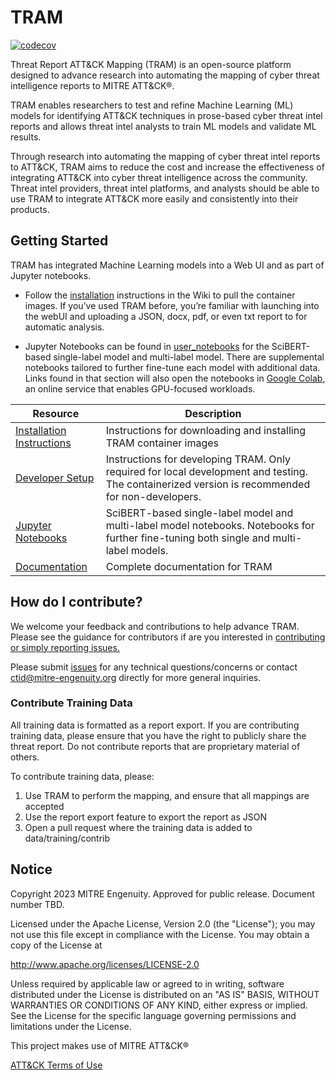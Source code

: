 # TRAM

[![codecov](https://codecov.io/gh/center-for-threat-informed-defense/tram/branch/master/graph/badge.svg?token=YISO1NSAMZ)](https://codecov.io/gh/center-for-threat-informed-defense/tram)

Threat Report ATT&CK Mapping (TRAM) is an open-source platform designed to
advance research into automating the mapping of cyber threat intelligence
reports to MITRE ATT&CK®.

TRAM enables researchers to test and refine Machine Learning (ML) models for
identifying ATT&CK techniques in prose-based cyber threat intel reports and
allows threat intel analysts to train ML models and validate ML results.

Through research into automating the mapping of cyber threat intel reports to
ATT&CK, TRAM aims to reduce the cost and increase the effectiveness of
integrating ATT&CK into cyber threat intelligence across the community. Threat
intel providers, threat intel platforms, and analysts should be able to use TRAM
to integrate ATT&CK more easily and consistently into their products.

## Getting Started

TRAM has integrated Machine Learning models into a Web UI and as part of Jupyter notebooks.
 
* Follow the [installation](URL) instructions in the Wiki to pull the container images. If you’ve used TRAM before, you’re familiar with launching into the webUI and uploading a JSON, docx, pdf, or even txt report to for automatic analysis. 

* Jupyter Notebooks can be found in [user_notebooks](https://github.com/center-for-threat-informed-defense/tram/tree/main/user_notebooks)  for the SciBERT-based single-label model and multi-label model. There are supplemental notebooks tailored to further fine-tune each model with additional data. Links found in that section will also open the notebooks in [Google Colab](https://colab.research.google.com), an online service that enables GPU-focused workloads.

Resource | Description
 -- | --
 [Installation Instructions]((https://github.com/center-for-threat-informed-defense/tram/wiki#installation)) | Instructions for downloading and installing TRAM container images
 [Developer Setup](https://github.com/center-for-threat-informed-defense/tram/wiki#for-developers)  | Instructions for developing TRAM. Only required for local development and testing. The containerized version is recommended for non-developers.
 [Jupyter Notebooks](https://github.com/center-for-threat-informed-defense/tram/tree/main/user_notebooks) | SciBERT-based single-label model and multi-label model notebooks. Notebooks for further fine-tuning both single and multi-label models.
 [Documentation](https://github.com/center-for-threat-informed-defense/tram/wiki) | Complete documentation for TRAM

## How do I contribute?

We welcome your feedback and contributions to help advance TRAM. Please see the
guidance for contributors if are you interested in [contributing or simply
reporting issues.](/CONTRIBUTING.md)

Please submit
[issues](https://github.com/center-for-threat-informed-defense/tram/issues) for
any technical questions/concerns or contact ctid@mitre-engenuity.org directly
for more general inquiries.

### Contribute Training Data

All training data is formatted as a report export. If you are contributing
training data, please ensure that you have the right to publicly share the
threat report. Do not contribute reports that are proprietary material of
others.

To contribute training data, please:

1. Use TRAM to perform the mapping, and ensure that all mappings are accepted
2. Use the report export feature to export the report as JSON
3. Open a pull request where the training data is added to data/training/contrib

## Notice

Copyright 2023 MITRE Engenuity. Approved for public release. Document number
TBD.

Licensed under the Apache License, Version 2.0 (the "License"); you may not use
this file except in compliance with the License. You may obtain a copy of the
License at

<http://www.apache.org/licenses/LICENSE-2.0>

Unless required by applicable law or agreed to in writing, software distributed
under the License is distributed on an "AS IS" BASIS, WITHOUT WARRANTIES OR
CONDITIONS OF ANY KIND, either express or implied. See the License for the
specific language governing permissions and limitations under the License.

This project makes use of MITRE ATT&CK®

[ATT&CK Terms of Use](https://attack.mitre.org/resources/terms-of-use/)
